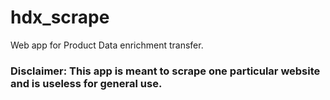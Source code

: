 # hdx_scrape
Web app for Product Data enrichment transfer.

### Disclaimer: This app is meant to scrape one particular website and is useless for general use.
